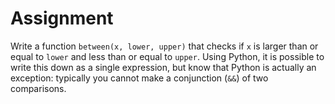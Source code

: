 # Assignment

Write a function `between(x, lower, upper)` that checks if `x` is larger than or equal to `lower` and less than or equal to `upper`.
Using Python, it is possible to write this down as a single expression, but know that Python is actually an exception: typically you cannot make a conjunction (`&&`) of two comparisons.
